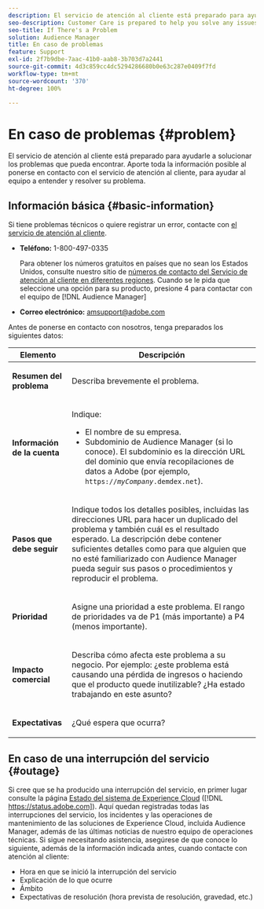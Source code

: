 ```yaml
---
description: El servicio de atención al cliente está preparado para ayudarle a solucionar los problemas que pueda encontrar. Aporte toda la información posible al ponerse en contacto con el servicio de atención al cliente, para ayudar al equipo a entender y resolver su problema.
seo-description: Customer Care is prepared to help you solve any issues that might arise. Provide as much of this information as you can when contacting Customer Care. This will help the team understand and resolve your issue.
seo-title: If There's a Problem
solution: Audience Manager
title: En caso de problemas
feature: Support
exl-id: 2f7b9dbe-7aac-41b0-aab8-3b703d7a2441
source-git-commit: 4d3c859cc4dc5294286680b0e63c287e0409f7fd
workflow-type: tm+mt
source-wordcount: '370'
ht-degree: 100%

---
```


# En caso de problemas {#problem}

El servicio de atención al cliente está preparado para ayudarle a solucionar los problemas que pueda encontrar. Aporte toda la información posible al ponerse en contacto con el servicio de atención al cliente, para ayudar al equipo a entender y resolver su problema.

## Información básica {#basic-information}

<!-- 

r_problem.xml

 -->

Si tiene problemas técnicos o quiere registrar un error, contacte con [el servicio de atención al cliente](https://helpx.adobe.com/es/marketing-cloud/contact-support.html).

* **Teléfono:** 1-800-497-0335

  Para obtener los números gratuitos en países que no sean los Estados Unidos, consulte nuestro sitio de [números de contacto del Servicio de atención al cliente en diferentes regiones](https://helpx.adobe.com/es/contact/dma-external/DMACustomeCareRegionalPhoneNumbers.html). Cuando se le pida que seleccione una opción para su producto, presione 4 para contactar con el equipo de [!DNL Audience Manager]

* **Correo electrónico:** amsupport@adobe.com

Antes de ponerse en contacto con nosotros, tenga preparados los siguientes datos:

<table id="table_28E76031E2804265B1A48AB2659F68F0"> 
 <thead> 
  <tr> 
   <th colname="col1" class="entry"> Elemento </th> 
   <th colname="col2" class="entry"> Descripción </th> 
  </tr>
 </thead>
 <tbody> 
  <tr> 
   <td colname="col1"> <p><b>Resumen del problema</b> </p> </td> 
   <td colname="col2"> <p>Describa brevemente el problema. </p> </td> 
  </tr> 
  <tr> 
   <td colname="col1"> <p><b>Información de la cuenta</b> </p> </td> 
   <td colname="col2"> <p>Indique: </p> <p> 
     <ul id="ul_6ACF6EF2165C4041A891FF36D78BBA63"> 
      <li id="li_86573CAAE8454BE6BDF44F9A8281FF95">El nombre de su empresa. </li> 
      <li id="li_8259BB738BA84A13982A8E84BCF56B2A"><span class="keyword"> Subdominio de Audience Manager</span> (si lo conoce). El subdominio es la dirección URL del dominio que envía recopilaciones de datos a <span class="keyword">Adobe</span> (por ejemplo, <code>https://<i>myCompany</i>.demdex.net</code>). </li> 
     </ul> </p> </td> 
  </tr> 
  <tr> 
   <td colname="col1"> <p><b>Pasos que debe seguir</b> </p> </td> 
   <td colname="col2"> <p>Indique todos los detalles posibles, incluidas las direcciones URL para hacer un duplicado del problema y también cuál es el resultado esperado. La descripción debe contener suficientes detalles como para que alguien que no esté familiarizado con <span class="keyword">Audience Manager</span> pueda seguir sus pasos o procedimientos y reproducir el problema. </p> </td> 
  </tr> 
  <tr> 
   <td colname="col1"> <p><b>Prioridad</b> </p> </td> 
   <td colname="col2"> <p>Asigne una prioridad a este problema. El rango de prioridades va de P1 (más importante) a P4 (menos importante). </p> </td> 
  </tr> 
  <tr> 
   <td colname="col1"> <p><b>Impacto comercial</b> </p> </td> 
   <td colname="col2"> <p>Describa cómo afecta este problema a su negocio. Por ejemplo: ¿este problema está causando una pérdida de ingresos o haciendo que el producto quede inutilizable? ¿Ha estado trabajando en este asunto? </p> </td> 
  </tr> 
  <tr> 
   <td colname="col1"> <p><b>Expectativas</b> </p> </td> 
   <td colname="col2"> <p>¿Qué espera que ocurra? </p> </td> 
  </tr> 
 </tbody> 
</table>

## En caso de una interrupción del servicio {#outage}

Si cree que se ha producido una interrupción del servicio, en primer lugar consulte la página [Estado del sistema de Experience Cloud](https://status.adobe.com) ([!DNL https://status.adobe.com]). Aquí quedan registradas todas las interrupciones del servicio, los incidentes y las operaciones de mantenimiento de las soluciones de Experience Cloud, incluida Audience Manager, además de las últimas noticias de nuestro equipo de operaciones técnicas. Si sigue necesitando asistencia, asegúrese de que conoce lo siguiente, además de la información indicada antes, cuando contacte con atención al cliente:

* Hora en que se inició la interrupción del servicio
* Explicación de lo que ocurre
* Ámbito
* Expectativas de resolución (hora prevista de resolución, gravedad, etc.)

